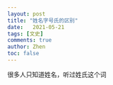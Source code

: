 ```yaml
---
layout: post
title: "姓名字号氏的区别"
date:   2021-05-21
tags: [文史]
comments: true
author: Zhen
toc: false
---
```

很多人只知道姓名，听过姓氏这个词
<!--stackedit_data:
eyJoaXN0b3J5IjpbLTc3MTE2MzU4M119
-->
